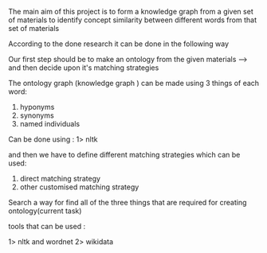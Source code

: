The main aim of this project is to form a knowledge graph from a given set of
materials to identify concept similarity between different words from that 
set of materials

According to the done research it can be done in the following way

Our first step should be to make an ontology from the given materials --> and then decide upon it's matching strategies

The ontology graph (knowledge graph ) can be made using 
3 things of each word:

1. hyponyms
2. synonyms
3.  named individuals

Can be done using :
1> nltk

and then we have to define different matching strategies which can be used:

1. direct matching strategy
2. other customised matching strategy


Search a way for find all of the three things that are required for creating ontology(current task)

tools that can be used :

1> nltk and wordnet
2> wikidata
 

